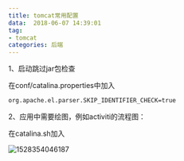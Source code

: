 ```yaml
---
title: tomcat常用配置
data:  2018-06-07 14:39:01
tag:
- tomcat
categories: 后端
---
```


1、启动跳过jar包检查

在conf/catalina.properties中加入

```bash
org.apache.el.parser.SKIP_IDENTIFIER_CHECK=true 
```

2、应用中需要绘图，例如activiti的流程图：

在catalina.sh加入

![1528354046187](C:\Users\ADMINI~1\AppData\Local\Temp\1528354046187.png)